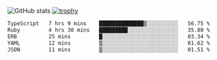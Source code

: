 ![GitHub stats](https://github-readme-stats.vercel.app/api?username=ksk001100&show_icons=true&theme=tokyonight)
[![trophy](https://github-profile-trophy.vercel.app/?username=ksk001100&theme=onedark)](https://github.com/ryo-ma/github-profile-trophy)

<!--START_SECTION:waka-->

```txt
TypeScript   7 hrs 9 mins    ██████████████▒░░░░░░░░░░   56.75 %
Ruby         4 hrs 30 mins   █████████░░░░░░░░░░░░░░░░   35.80 %
ERB          25 mins         █░░░░░░░░░░░░░░░░░░░░░░░░   03.34 %
YAML         12 mins         ▒░░░░░░░░░░░░░░░░░░░░░░░░   01.62 %
JSON         11 mins         ▒░░░░░░░░░░░░░░░░░░░░░░░░   01.51 %
```

<!--END_SECTION:waka-->

